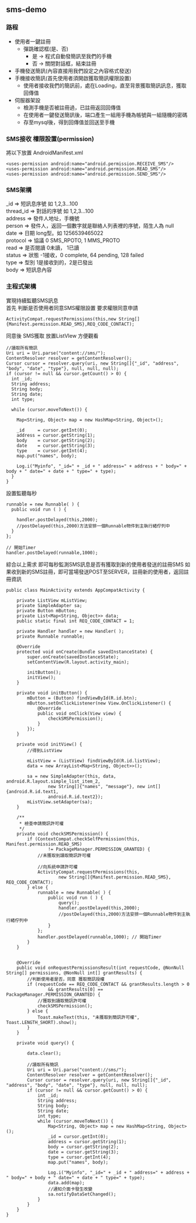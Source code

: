 ## sms-demo
### 路程
* 使用者一鍵註冊  
  * 彈跳確認框(是、否)  
    * 是 -> 程式自動發簡訊至我們的手機  
    * 否 -> 關閉對話框，結束註冊  
* 手機發送簡訊(內容直接用我們設定之內容格式發送)  
* 手機接收簡訊(首先使用者須開啟獲取簡訊權限設置)  
  * 使用者接收我們的簡訊前，處在Loading，直至背景獲取簡訊訊息，獲取回傳值  
* 伺服器架設  
  * 檢測手機是否被註冊過，已註冊返回回傳值
  * 在使用者一鍵發送簡訊後，端口產生一組用手機為帳號與一組隨機的密碼   
  * 存至mysql後，得到回傳值並回送至手機  
    
### SMS接收 權限設置(permission)
將以下放置 AndroidManifest.xml
```
<uses-permission android:name="android.permission.RECEIVE_SMS"/>
<uses-permission android:name="android.permission.READ_SMS"/>
<uses-permission android:name="android.permission.SEND_SMS"/>
```
### SMS架構

_id       => 短訊息序號 如 1,2,3...100  
thread_id => 對話的序號 如 1,2,3...100  
address   => 發件人地址，手機號   
person    => 發件人，返回一個數字就是聯絡人列表裡的序號，陌生人為 null  
date      => 日期  long型。如 1256539465022  
protocol  => 協議 0 SMS_RPOTO, 1 MMS_PROTO   
read      => 是否閱讀 0未讀， 1已讀   
status    => 狀態 -1接收，0 complete, 64 pending, 128 failed   
type      => 型別 1是接收到的，2是已發出   
body      => 短訊息內容   

### 主程式架構

實現持續監聽SMS訊息  
首先 判斷是否使用者同意SMS權限設置
要求權限同意申請  
```
ActivityCompat.requestPermissions(this,new String[]{Manifest.permission.READ_SMS},REQ_CODE_CONTACT);  
```

同意後 SMS獲取 放置ListVIew 方便觀看
```
//讀取所有簡訊
Uri uri = Uri.parse("content://sms/");
ContentResolver resolver = getContentResolver();
Cursor cursor = resolver.query(uri, new String[]{"_id", "address", "body", "date", "type"}, null, null, null);
if (cursor != null && cursor.getCount() > 0) {
  int _id;
  String address;
  String body;
  String date;
  int type;
  
  while (cursor.moveToNext()) {
  
    Map<String, Object> map = new HashMap<String, Object>();
    
    _id     = cursor.getInt(0);
    address = cursor.getString(1);
    body    = cursor.getString(2);
    date    = cursor.getString(3);
    type    = cursor.getInt(4);
    map.put("names", body);
    
    Log.i("Myinfo", "_id=" + _id + " address=" + address + " body=" + body + " date=" + date + " type=" + type);
  }
}
```

設置監聽每秒
```
runnable = new Runnable( ) {
  public void run ( ) {
                   
    handler.postDelayed(this,2000);
    //postDelayed(this,2000)方法安排一個Runnable物件到主執行緒佇列中
  }
};

// 開始Timer
handler.postDelayed(runnable,1000); 
```

綜合以上需求 即可每秒監測SMS訊息是否有獲取到新的使用者發送的註冊SMS
如果收到新的SMS註冊，即可當場發送POST至SERVER，註冊新的使用者，返回註冊資訊
```
public class MainActivity extends AppCompatActivity {

    private ListView mListView;
    private SimpleAdapter sa;
    private Button mButton;
    private List<Map<String, Object>> data;
    public static final int REQ_CODE_CONTACT = 1;

    private Handler handler = new Handler( );
    private Runnable runnable;

    @Override
    protected void onCreate(Bundle savedInstanceState) {
        super.onCreate(savedInstanceState);
        setContentView(R.layout.activity_main);

        initButton();
        initView();
    }

    private void initButton() {
        mButton = (Button) findViewById(R.id.btn);
        mButton.setOnClickListener(new View.OnClickListener() {
            @Override
            public void onClick(View view) {
                checkSMSPermission();
            }
        });
    }

    private void initView() {
        //得到ListView

        mListView = (ListView) findViewById(R.id.listView);
        data = new ArrayList<Map<String, Object>>();

        sa = new SimpleAdapter(this, data, android.R.layout.simple_list_item_2,
                new String[]{"names", "message"}, new int[]{android.R.id.text1,
                android.R.id.text2});
        mListView.setAdapter(sa);
    }

    /**
     * 檢查申請簡訊許可權
     */
    private void checkSMSPermission() {
        if (ContextCompat.checkSelfPermission(this, Manifest.permission.READ_SMS)
                != PackageManager.PERMISSION_GRANTED) {
            //未獲取到讀取簡訊許可權

            //向系統申請許可權
            ActivityCompat.requestPermissions(this,
                    new String[]{Manifest.permission.READ_SMS}, REQ_CODE_CONTACT);
        } else {
            runnable = new Runnable( ) {
                public void run ( ) {
                    query();
                    handler.postDelayed(this,2000);
                    //postDelayed(this,2000)方法安排一個Runnable物件到主執行緒佇列中
                }
            };
            handler.postDelayed(runnable,1000); // 開始Timer
        }
    }


    @Override
    public void onRequestPermissionsResult(int requestCode, @NonNull String[] permissions, @NonNull int[] grantResults) {
        //判斷使用者是否，同意 獲取簡訊授權
        if (requestCode == REQ_CODE_CONTACT && grantResults.length > 0
                && grantResults[0] == PackageManager.PERMISSION_GRANTED) {
            //獲取到讀取簡訊許可權
            checkSMSPermission();
        } else {
            Toast.makeText(this, "未獲取到簡訊許可權", Toast.LENGTH_SHORT).show();
        }
    }

    private void query() {

        data.clear();

        //讀取所有簡訊
        Uri uri = Uri.parse("content://sms/");
        ContentResolver resolver = getContentResolver();
        Cursor cursor = resolver.query(uri, new String[]{"_id", "address", "body", "date", "type"}, null, null, null);
        if (cursor != null && cursor.getCount() > 0) {
            int _id;
            String address;
            String body;
            String date;
            int type;
            while (cursor.moveToNext()) {
                Map<String, Object> map = new HashMap<String, Object>();
                _id = cursor.getInt(0);
                address = cursor.getString(1);
                body = cursor.getString(2);
                date = cursor.getString(3);
                type = cursor.getInt(4);
                map.put("names", body);

                Log.i("Myinfo", "_id=" + _id + " address=" + address + " body=" + body + " date=" + date + " type=" + type);
                data.add(map);
                //通知介面卡發生改變
                sa.notifyDataSetChanged();
            }
        }
    }
}
```
